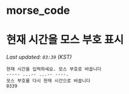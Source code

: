 # morse_code
# 현재 시간을 모스 부호 표시
<!-- MORSE_TIME_START -->
_Last updated: `03:39` (KST)_

```
현재 시간을 입력하세요. 모스 부호로 바꿉니다
----- ...-- ...-- ----.
모스 부호를 다시 현재 시간으로 바꿉니다
0339
```
<!-- MORSE_TIME_END -->
